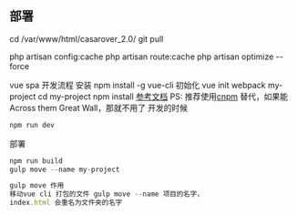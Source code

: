 ## 部署

cd /var/www/html/casarover_2.0/
git pull

php artisan config:cache
php artisan route:cache
php artisan optimize --force


vue spa 开发流程
安装
npm install -g vue-cli
初始化
vue init webpack my-project
cd my-project
npm install
[参考文档](http://vuejs-templates.github.io/webpack/index.html)
PS: 推荐使用[cnpm](https://npm.taobao.org/) 替代，如果能Across them Great Wall，那就不用了
开发的时候
``` js
npm run dev
```
部署
``` js
npm run build
gulp move --name my-project
```

``` js
gulp move 作用
移动vue cli 打包的文件 gulp move --name 项目的名字，
index.html 会重名为文件夹的名字
```
